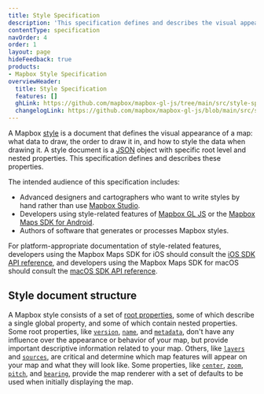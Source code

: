```yaml
---
title: Style Specification
description: 'This specification defines and describes the visual appearance of a map: what data to draw, the order to draw it in, and how to style the data when drawing it.'
contentType: specification
navOrder: 4
order: 1
layout: page
hideFeedback: true
products:
- Mapbox Style Specification
overviewHeader:
  title: Style Specification
  features: []
  ghLink: https://github.com/mapbox/mapbox-gl-js/tree/main/src/style-spec
  changelogLink: https://github.com/mapbox/mapbox-gl-js/blob/main/src/style-spec/CHANGELOG.md
---
```


A Mapbox [style](https://docs.mapbox.com/help/glossary/style/) is a document that defines the visual appearance of a map: what data to draw, the order to draw it in, and how to style the data when drawing it. A style document is a [JSON](http://www.json.org/) object with specific root level and nested properties. This specification defines and describes these properties.

The intended audience of this specification includes:

- Advanced designers and cartographers who want to write styles by hand rather than use [Mapbox Studio](https://studio.mapbox.com).
- Developers using style-related features of [Mapbox GL JS](https://docs.mapbox.com/mapbox-gl-js/) or the [Mapbox Maps SDK for Android](https://docs.mapbox.com/android/).
- Authors of software that generates or processes Mapbox styles.

For platform-appropriate documentation of style-related features, developers using the Mapbox Maps SDK for iOS should consult the [iOS SDK API reference](https://docs.mapbox.com/ios/maps/overview/), and developers using the Mapbox Maps SDK for macOS should consult the [macOS SDK API reference](https://mapbox.github.io/mapbox-gl-native/macos/).

## Style document structure

A Mapbox style consists of a set of [root properties](/mapbox-gl-js/style-spec/root), some of which describe a single global property, and some of which contain nested properties. Some root properties, like [`version`](/mapbox-gl-js/style-spec/root/#version), [`name`](/mapbox-gl-js/style-spec/root/#name), and [`metadata`](/mapbox-gl-js/style-spec/root/#metadata), don't have any influence over the appearance or behavior of your map, but provide important descriptive information related to your map. Others, like [`layers`](/mapbox-gl-js/style-spec/layers) and [`sources`](/mapbox-gl-js/style-spec/sources), are critical and determine which map features will appear on your map and what they will look like. Some properties, like [`center`](/mapbox-gl-js/style-spec/root/#center), [`zoom`](/mapbox-gl-js/style-spec/root/#zoom), [`pitch`](/mapbox-gl-js/style-spec/root/#pitch), and [`bearing`](/mapbox-gl-js/style-spec/root/#bearing), provide the map renderer with a set of defaults to be used when initially displaying the map.
